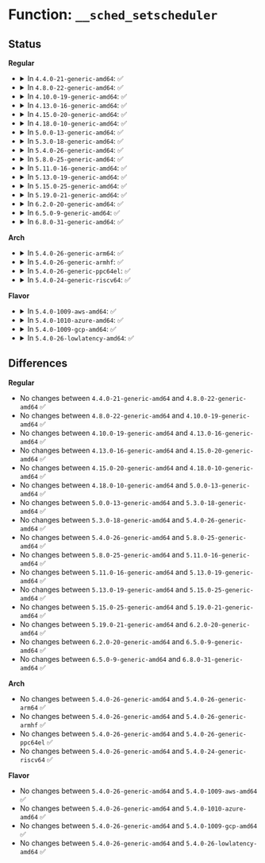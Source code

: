 # Function: <code>__sched_setscheduler</code>

## Status
<b>Regular</b>
<ul>
<li>
<details>
<summary>In <code>4.4.0-21-generic-amd64</code>: ✅</summary>

```c
int __sched_setscheduler(struct task_struct * p, const struct sched_attr * attr, bool user, bool pi)
```

```json
{
  "name": "__sched_setscheduler",
  "collision_type": "Unique Static",
  "inline_type": "No",
  "funcs": [
    {
      "addr": 18446744071579538992,
      "name": "__sched_setscheduler",
      "external": false,
      "loc": "kernel/sched/core.c:3784",
      "file": "kernel/sched/core.c",
      "inline": "seen, unknown",
      "caller_inline": [],
      "caller_func": [
        "kernel/sched/core.c:_sched_setscheduler",
        "kernel/sched/core.c:SyS_sched_setattr",
        "kernel/sched/core.c:normalize_rt_tasks"
      ]
    }
  ],
  "symbols": [
    {
      "addr": 18446744071579538992,
      "name": "__sched_setscheduler",
      "section": ".text",
      "bind": "STB_LOCAL",
      "size": 2545
    }
  ]
}
```
</details>
</li>
<li>
<details>
<summary>In <code>4.8.0-22-generic-amd64</code>: ✅</summary>

```c
int __sched_setscheduler(struct task_struct * p, const struct sched_attr * attr, bool user, bool pi)
```

```json
{
  "name": "__sched_setscheduler",
  "collision_type": "Unique Static",
  "inline_type": "No",
  "funcs": [
    {
      "addr": 18446744071579550064,
      "name": "__sched_setscheduler",
      "external": false,
      "loc": "kernel/sched/core.c:4037",
      "file": "kernel/sched/core.c",
      "inline": "seen, unknown",
      "caller_inline": [],
      "caller_func": [
        "kernel/sched/core.c:normalize_rt_tasks",
        "kernel/sched/core.c:SyS_sched_setattr",
        "kernel/sched/core.c:_sched_setscheduler"
      ]
    }
  ],
  "symbols": [
    {
      "addr": 18446744071579550064,
      "name": "__sched_setscheduler",
      "section": ".text",
      "bind": "STB_LOCAL",
      "size": 2876
    }
  ]
}
```
</details>
</li>
<li>
<details>
<summary>In <code>4.10.0-19-generic-amd64</code>: ✅</summary>

```c
int __sched_setscheduler(struct task_struct * p, const struct sched_attr * attr, bool user, bool pi)
```

```json
{
  "name": "__sched_setscheduler",
  "collision_type": "Unique Static",
  "inline_type": "No",
  "funcs": [
    {
      "addr": 18446744071579574864,
      "name": "__sched_setscheduler",
      "external": false,
      "loc": "kernel/sched/core.c:4074",
      "file": "kernel/sched/core.c",
      "inline": "seen, unknown",
      "caller_inline": [],
      "caller_func": [
        "kernel/sched/core.c:normalize_rt_tasks",
        "kernel/sched/core.c:SyS_sched_setattr",
        "kernel/sched/core.c:_sched_setscheduler"
      ]
    }
  ],
  "symbols": [
    {
      "addr": 18446744071579574864,
      "name": "__sched_setscheduler",
      "section": ".text",
      "bind": "STB_LOCAL",
      "size": 2790
    }
  ]
}
```
</details>
</li>
<li>
<details>
<summary>In <code>4.13.0-16-generic-amd64</code>: ✅</summary>

```c
int __sched_setscheduler(struct task_struct * p, const struct sched_attr * attr, bool user, bool pi)
```

```json
{
  "name": "__sched_setscheduler",
  "collision_type": "Unique Static",
  "inline_type": "No",
  "funcs": [
    {
      "addr": 18446744071579558752,
      "name": "__sched_setscheduler",
      "external": false,
      "loc": "kernel/sched/core.c:3972",
      "file": "kernel/sched/core.c",
      "inline": "seen, unknown",
      "caller_inline": [],
      "caller_func": [
        "kernel/sched/core.c:normalize_rt_tasks",
        "kernel/sched/core.c:SyS_sched_setattr",
        "kernel/sched/core.c:_sched_setscheduler"
      ]
    }
  ],
  "symbols": [
    {
      "addr": 18446744071579558752,
      "name": "__sched_setscheduler",
      "section": ".text",
      "bind": "STB_LOCAL",
      "size": 2291
    }
  ]
}
```
</details>
</li>
<li>
<details>
<summary>In <code>4.15.0-20-generic-amd64</code>: ✅</summary>

```c
int __sched_setscheduler(struct task_struct * p, const struct sched_attr * attr, bool user, bool pi)
```

```json
{
  "name": "__sched_setscheduler",
  "collision_type": "Unique Static",
  "inline_type": "No",
  "funcs": [
    {
      "addr": 18446744071579588128,
      "name": "__sched_setscheduler",
      "external": false,
      "loc": "kernel/sched/core.c:4016",
      "file": "kernel/sched/core.c",
      "inline": "seen, unknown",
      "caller_inline": [],
      "caller_func": [
        "kernel/sched/core.c:normalize_rt_tasks",
        "kernel/sched/core.c:SyS_sched_setattr",
        "kernel/sched/core.c:_sched_setscheduler"
      ]
    }
  ],
  "symbols": [
    {
      "addr": 18446744071579588128,
      "name": "__sched_setscheduler",
      "section": ".text",
      "bind": "STB_LOCAL",
      "size": 2166
    }
  ]
}
```
</details>
</li>
<li>
<details>
<summary>In <code>4.18.0-10-generic-amd64</code>: ✅</summary>

```c
int __sched_setscheduler(struct task_struct * p, const struct sched_attr * attr, bool user, bool pi)
```

```json
{
  "name": "__sched_setscheduler",
  "collision_type": "Unique Static",
  "inline_type": "No",
  "funcs": [
    {
      "addr": 18446744071579620048,
      "name": "__sched_setscheduler",
      "external": false,
      "loc": "kernel/sched/core.c:4143",
      "file": "kernel/sched/core.c",
      "inline": "seen, unknown",
      "caller_inline": [],
      "caller_func": [
        "kernel/sched/core.c:normalize_rt_tasks",
        "kernel/sched/core.c:__ia32_sys_sched_setattr",
        "kernel/sched/core.c:__x64_sys_sched_setattr",
        "kernel/sched/core.c:sched_setattr_nocheck",
        "kernel/sched/core.c:_sched_setscheduler"
      ]
    }
  ],
  "symbols": [
    {
      "addr": 18446744071579620048,
      "name": "__sched_setscheduler",
      "section": ".text",
      "bind": "STB_LOCAL",
      "size": 2082
    }
  ]
}
```
</details>
</li>
<li>
<details>
<summary>In <code>5.0.0-13-generic-amd64</code>: ✅</summary>

```c
int __sched_setscheduler(struct task_struct * p, const struct sched_attr * attr, bool user, bool pi)
```

```json
{
  "name": "__sched_setscheduler",
  "collision_type": "Unique Static",
  "inline_type": "No",
  "funcs": [
    {
      "addr": 18446744071579657360,
      "name": "__sched_setscheduler",
      "external": false,
      "loc": "kernel/sched/core.c:4128",
      "file": "kernel/sched/core.c",
      "inline": "seen, unknown",
      "caller_inline": [],
      "caller_func": [
        "kernel/sched/core.c:normalize_rt_tasks",
        "kernel/sched/core.c:__ia32_sys_sched_setattr",
        "kernel/sched/core.c:__x64_sys_sched_setattr",
        "kernel/sched/core.c:sched_setattr_nocheck",
        "kernel/sched/core.c:_sched_setscheduler"
      ]
    }
  ],
  "symbols": [
    {
      "addr": 18446744071579657360,
      "name": "__sched_setscheduler",
      "section": ".text",
      "bind": "STB_LOCAL",
      "size": 2066
    }
  ]
}
```
</details>
</li>
<li>
<details>
<summary>In <code>5.3.0-18-generic-amd64</code>: ✅</summary>

```c
int __sched_setscheduler(struct task_struct * p, const struct sched_attr * attr, bool user, bool pi)
```

```json
{
  "name": "__sched_setscheduler",
  "collision_type": "Unique Static",
  "inline_type": "No",
  "funcs": [
    {
      "addr": 18446744071579682224,
      "name": "__sched_setscheduler",
      "external": false,
      "loc": "kernel/sched/core.c:4554",
      "file": "kernel/sched/core.c",
      "inline": "seen, unknown",
      "caller_inline": [],
      "caller_func": [
        "kernel/sched/core.c:normalize_rt_tasks",
        "kernel/sched/core.c:__ia32_sys_sched_setattr",
        "kernel/sched/core.c:__x64_sys_sched_setattr",
        "kernel/sched/core.c:sched_setattr_nocheck",
        "kernel/sched/core.c:_sched_setscheduler"
      ]
    }
  ],
  "symbols": [
    {
      "addr": 18446744071579682224,
      "name": "__sched_setscheduler",
      "section": ".text",
      "bind": "STB_LOCAL",
      "size": 3136
    }
  ]
}
```
</details>
</li>
<li>
<details>
<summary>In <code>5.4.0-26-generic-amd64</code>: ✅</summary>

```c
int __sched_setscheduler(struct task_struct * p, const struct sched_attr * attr, bool user, bool pi)
```

```json
{
  "name": "__sched_setscheduler",
  "collision_type": "Unique Static",
  "inline_type": "No",
  "funcs": [
    {
      "addr": 18446744071579721952,
      "name": "__sched_setscheduler",
      "external": false,
      "loc": "kernel/sched/core.c:4756",
      "file": "kernel/sched/core.c",
      "inline": "seen, unknown",
      "caller_inline": [],
      "caller_func": [
        "kernel/sched/core.c:normalize_rt_tasks",
        "kernel/sched/core.c:__ia32_sys_sched_setattr",
        "kernel/sched/core.c:__x64_sys_sched_setattr",
        "kernel/sched/core.c:sched_setattr_nocheck",
        "kernel/sched/core.c:_sched_setscheduler"
      ]
    }
  ],
  "symbols": [
    {
      "addr": 18446744071579721952,
      "name": "__sched_setscheduler",
      "section": ".text",
      "bind": "STB_LOCAL",
      "size": 2807
    }
  ]
}
```
</details>
</li>
<li>
<details>
<summary>In <code>5.8.0-25-generic-amd64</code>: ✅</summary>

```c
int __sched_setscheduler(struct task_struct * p, const struct sched_attr * attr, bool user, bool pi)
```

```json
{
  "name": "__sched_setscheduler",
  "collision_type": "Unique Static",
  "inline_type": "No",
  "funcs": [
    {
      "addr": 18446744071579764656,
      "name": "__sched_setscheduler",
      "external": false,
      "loc": "kernel/sched/core.c:4989",
      "file": "kernel/sched/core.c",
      "inline": "seen, unknown",
      "caller_inline": [],
      "caller_func": [
        "kernel/sched/core.c:normalize_rt_tasks",
        "kernel/sched/core.c:__ia32_sys_sched_setattr",
        "kernel/sched/core.c:__x64_sys_sched_setattr",
        "kernel/sched/core.c:sched_setattr_nocheck",
        "kernel/sched/core.c:sched_set_stop_task"
      ]
    }
  ],
  "symbols": [
    {
      "addr": 18446744071579764656,
      "name": "__sched_setscheduler",
      "section": ".text",
      "bind": "STB_LOCAL",
      "size": 2963
    }
  ]
}
```
</details>
</li>
<li>
<details>
<summary>In <code>5.11.0-16-generic-amd64</code>: ✅</summary>

```c
int __sched_setscheduler(struct task_struct * p, const struct sched_attr * attr, bool user, bool pi)
```

```json
{
  "name": "__sched_setscheduler",
  "collision_type": "Unique Static",
  "inline_type": "No",
  "funcs": [
    {
      "addr": 18446744071579753568,
      "name": "__sched_setscheduler",
      "external": false,
      "loc": "kernel/sched/core.c:5762",
      "file": "kernel/sched/core.c",
      "inline": "seen, unknown",
      "caller_inline": [],
      "caller_func": [
        "kernel/sched/core.c:normalize_rt_tasks",
        "kernel/sched/core.c:__ia32_sys_sched_setattr",
        "kernel/sched/core.c:__x64_sys_sched_setattr",
        "kernel/sched/core.c:sched_set_stop_task"
      ]
    }
  ],
  "symbols": [
    {
      "addr": 18446744071579753568,
      "name": "__sched_setscheduler",
      "section": ".text",
      "bind": "STB_LOCAL",
      "size": 2584
    }
  ]
}
```
</details>
</li>
<li>
<details>
<summary>In <code>5.13.0-19-generic-amd64</code>: ✅</summary>

```c
int __sched_setscheduler(struct task_struct * p, const struct sched_attr * attr, bool user, bool pi)
```

```json
{
  "name": "__sched_setscheduler",
  "collision_type": "Unique Static",
  "inline_type": "No",
  "funcs": [
    {
      "addr": 18446744071579760336,
      "name": "__sched_setscheduler",
      "external": false,
      "loc": "kernel/sched/core.c:6062",
      "file": "kernel/sched/core.c",
      "inline": "seen, unknown",
      "caller_inline": [],
      "caller_func": [
        "kernel/sched/core.c:normalize_rt_tasks",
        "kernel/sched/core.c:__ia32_sys_sched_setattr",
        "kernel/sched/core.c:__x64_sys_sched_setattr",
        "kernel/sched/core.c:sched_set_stop_task"
      ]
    }
  ],
  "symbols": [
    {
      "addr": 18446744071579760336,
      "name": "__sched_setscheduler",
      "section": ".text",
      "bind": "STB_LOCAL",
      "size": 2973
    }
  ]
}
```
</details>
</li>
<li>
<details>
<summary>In <code>5.15.0-25-generic-amd64</code>: ✅</summary>

```c
int __sched_setscheduler(struct task_struct * p, const struct sched_attr * attr, bool user, bool pi)
```

```json
{
  "name": "__sched_setscheduler",
  "collision_type": "Unique Static",
  "inline_type": "No",
  "funcs": [
    {
      "addr": 18446744071579846624,
      "name": "__sched_setscheduler",
      "external": false,
      "loc": "kernel/sched/core.c:7225",
      "file": "kernel/sched/core.c",
      "inline": "seen, unknown",
      "caller_inline": [],
      "caller_func": [
        "kernel/sched/core.c:normalize_rt_tasks",
        "kernel/sched/core.c:__do_sys_sched_setattr",
        "kernel/sched/core.c:sched_set_normal",
        "kernel/sched/core.c:sched_set_fifo_low",
        "kernel/sched/core.c:sched_set_fifo",
        "kernel/sched/core.c:sched_set_stop_task"
      ]
    }
  ],
  "symbols": [
    {
      "addr": 18446744071579846624,
      "name": "__sched_setscheduler",
      "section": ".text",
      "bind": "STB_LOCAL",
      "size": 3158
    }
  ]
}
```
</details>
</li>
<li>
<details>
<summary>In <code>5.19.0-21-generic-amd64</code>: ✅</summary>

```c
int __sched_setscheduler(struct task_struct * p, const struct sched_attr * attr, bool user, bool pi)
```

```json
{
  "name": "__sched_setscheduler",
  "collision_type": "Unique Static",
  "inline_type": "No",
  "funcs": [
    {
      "addr": 18446744071579963744,
      "name": "__sched_setscheduler",
      "external": false,
      "loc": "kernel/sched/core.c:7380",
      "file": "kernel/sched/core.c",
      "inline": "seen, unknown",
      "caller_inline": [],
      "caller_func": [
        "kernel/sched/core.c:normalize_rt_tasks",
        "kernel/sched/core.c:__do_sys_sched_setattr",
        "kernel/sched/core.c:sched_set_normal",
        "kernel/sched/core.c:sched_set_fifo_low",
        "kernel/sched/core.c:sched_set_fifo",
        "kernel/sched/core.c:sched_set_stop_task"
      ]
    }
  ],
  "symbols": [
    {
      "addr": 18446744071579963744,
      "name": "__sched_setscheduler",
      "section": ".text",
      "bind": "STB_LOCAL",
      "size": 3344
    }
  ]
}
```
</details>
</li>
<li>
<details>
<summary>In <code>6.2.0-20-generic-amd64</code>: ✅</summary>

```c
int __sched_setscheduler(struct task_struct * p, const struct sched_attr * attr, bool user, bool pi)
```

```json
{
  "name": "__sched_setscheduler",
  "collision_type": "Unique Static",
  "inline_type": "No",
  "funcs": [
    {
      "addr": 18446744071580123424,
      "name": "__sched_setscheduler",
      "external": false,
      "loc": "kernel/sched/core.c:7522",
      "file": "kernel/sched/core.c",
      "inline": "seen, unknown",
      "caller_inline": [],
      "caller_func": [
        "kernel/sched/core.c:normalize_rt_tasks",
        "kernel/sched/core.c:__do_sys_sched_setattr",
        "kernel/sched/core.c:sched_set_normal",
        "kernel/sched/core.c:sched_set_fifo_low",
        "kernel/sched/core.c:sched_set_fifo",
        "kernel/sched/core.c:sched_set_stop_task"
      ]
    }
  ],
  "symbols": [
    {
      "addr": 18446744071580123424,
      "name": "__sched_setscheduler",
      "section": ".text",
      "bind": "STB_LOCAL",
      "size": 3344
    }
  ]
}
```
</details>
</li>
<li>
<details>
<summary>In <code>6.5.0-9-generic-amd64</code>: ✅</summary>

```c
int __sched_setscheduler(struct task_struct * p, const struct sched_attr * attr, bool user, bool pi)
```

```json
{
  "name": "__sched_setscheduler",
  "collision_type": "Unique Static",
  "inline_type": "No",
  "funcs": [
    {
      "addr": 18446744071580185248,
      "name": "__sched_setscheduler",
      "external": false,
      "loc": "kernel/sched/core.c:7623",
      "file": "kernel/sched/core.c",
      "inline": "seen, unknown",
      "caller_inline": [],
      "caller_func": [
        "kernel/sched/core.c:normalize_rt_tasks",
        "kernel/sched/core.c:__do_sys_sched_setattr",
        "kernel/sched/core.c:sched_set_normal",
        "kernel/sched/core.c:sched_set_fifo_low",
        "kernel/sched/core.c:sched_set_fifo",
        "kernel/sched/core.c:sched_set_stop_task"
      ]
    }
  ],
  "symbols": [
    {
      "addr": 18446744071580185248,
      "name": "__sched_setscheduler",
      "section": ".text",
      "bind": "STB_LOCAL",
      "size": 3580
    }
  ]
}
```
</details>
</li>
<li>
<details>
<summary>In <code>6.8.0-31-generic-amd64</code>: ✅</summary>

```c
int __sched_setscheduler(struct task_struct * p, const struct sched_attr * attr, bool user, bool pi)
```

```json
{
  "name": "__sched_setscheduler",
  "collision_type": "Unique Static",
  "inline_type": "No",
  "funcs": [
    {
      "addr": 18446744071580232400,
      "name": "__sched_setscheduler",
      "external": false,
      "loc": "kernel/sched/core.c:7684",
      "file": "kernel/sched/core.c",
      "inline": "seen, unknown",
      "caller_inline": [],
      "caller_func": [
        "kernel/sched/core.c:normalize_rt_tasks",
        "kernel/sched/core.c:__ia32_sys_sched_setattr",
        "kernel/sched/core.c:__x64_sys_sched_setattr",
        "kernel/sched/core.c:sched_set_normal",
        "kernel/sched/core.c:sched_set_fifo_low",
        "kernel/sched/core.c:sched_set_fifo",
        "kernel/sched/core.c:sched_set_stop_task"
      ]
    }
  ],
  "symbols": [
    {
      "addr": 18446744071580232400,
      "name": "__sched_setscheduler",
      "section": ".text",
      "bind": "STB_LOCAL",
      "size": 3580
    }
  ]
}
```
</details>
</li>
</ul>
<b>Arch</b>
<ul>
<li>
<details>
<summary>In <code>5.4.0-26-generic-arm64</code>: ✅</summary>

```c
int __sched_setscheduler(struct task_struct * p, const struct sched_attr * attr, bool user, bool pi)
```

```json
{
  "name": "__sched_setscheduler",
  "collision_type": "Unique Static",
  "inline_type": "No",
  "funcs": [
    {
      "addr": 18446603336490904264,
      "name": "__sched_setscheduler",
      "external": false,
      "loc": "kernel/sched/core.c:4756",
      "file": "kernel/sched/core.c",
      "inline": "seen, unknown",
      "caller_inline": [],
      "caller_func": [
        "kernel/sched/core.c:normalize_rt_tasks",
        "kernel/sched/core.c:__arm64_sys_sched_setattr",
        "kernel/sched/core.c:sched_setattr_nocheck"
      ]
    }
  ],
  "symbols": [
    {
      "addr": 18446603336490904264,
      "name": "__sched_setscheduler",
      "section": ".text",
      "bind": "STB_LOCAL",
      "size": 2296
    }
  ]
}
```
</details>
</li>
<li>
<details>
<summary>In <code>5.4.0-26-generic-armhf</code>: ✅</summary>

```c
int __sched_setscheduler(struct task_struct * p, const struct sched_attr * attr, bool user, bool pi)
```

```json
{
  "name": "__sched_setscheduler",
  "collision_type": "Unique Static",
  "inline_type": "No",
  "funcs": [
    {
      "addr": 3224917048,
      "name": "__sched_setscheduler",
      "external": false,
      "loc": "kernel/sched/core.c:4756",
      "file": "kernel/sched/core.c",
      "inline": "seen, unknown",
      "caller_inline": [],
      "caller_func": [
        "kernel/sched/core.c:normalize_rt_tasks",
        "kernel/sched/core.c:__se_sys_sched_setattr",
        "kernel/sched/core.c:sched_setattr_nocheck",
        "kernel/sched/core.c:_sched_setscheduler"
      ]
    }
  ],
  "symbols": [
    {
      "addr": 3224917048,
      "name": "__sched_setscheduler",
      "section": ".text",
      "bind": "STB_LOCAL",
      "size": 3804
    }
  ]
}
```
</details>
</li>
<li>
<details>
<summary>In <code>5.4.0-26-generic-ppc64el</code>: ✅</summary>

```c
int __sched_setscheduler(struct task_struct * p, const struct sched_attr * attr, bool user, bool pi)
```

```json
{
  "name": "__sched_setscheduler",
  "collision_type": "Unique Static",
  "inline_type": "No",
  "funcs": [
    {
      "addr": 13835058055283743008,
      "name": "__sched_setscheduler",
      "external": false,
      "loc": "kernel/sched/core.c:4756",
      "file": "kernel/sched/core.c",
      "inline": "seen, unknown",
      "caller_inline": [],
      "caller_func": [
        "kernel/sched/core.c:normalize_rt_tasks",
        "kernel/sched/core.c:__se_sys_sched_setattr",
        "kernel/sched/core.c:sched_setattr_nocheck"
      ]
    }
  ],
  "symbols": [
    {
      "addr": 13835058055283743008,
      "name": "__sched_setscheduler",
      "section": ".text",
      "bind": "STB_LOCAL",
      "size": 4252
    }
  ]
}
```
</details>
</li>
<li>
<details>
<summary>In <code>5.4.0-24-generic-riscv64</code>: ✅</summary>

```c
int __sched_setscheduler(struct task_struct * p, const struct sched_attr * attr, bool user, bool pi)
```

```json
{
  "name": "__sched_setscheduler",
  "collision_type": "Unique Static",
  "inline_type": "No",
  "funcs": [
    {
      "addr": 18446743936271545388,
      "name": "__sched_setscheduler",
      "external": false,
      "loc": "kernel/sched/core.c:4756",
      "file": "kernel/sched/core.c",
      "inline": "seen, unknown",
      "caller_inline": [],
      "caller_func": [
        "kernel/sched/core.c:normalize_rt_tasks",
        "kernel/sched/core.c:__se_sys_sched_setattr",
        "kernel/sched/core.c:sched_setattr_nocheck"
      ]
    }
  ],
  "symbols": [
    {
      "addr": 18446743936271545388,
      "name": "__sched_setscheduler",
      "section": ".text",
      "bind": "STB_LOCAL",
      "size": 1838
    }
  ]
}
```
</details>
</li>
</ul>
<b>Flavor</b>
<ul>
<li>
<details>
<summary>In <code>5.4.0-1009-aws-amd64</code>: ✅</summary>

```c
int __sched_setscheduler(struct task_struct * p, const struct sched_attr * attr, bool user, bool pi)
```

```json
{
  "name": "__sched_setscheduler",
  "collision_type": "Unique Static",
  "inline_type": "No",
  "funcs": [
    {
      "addr": 18446744071579698400,
      "name": "__sched_setscheduler",
      "external": false,
      "loc": "kernel/sched/core.c:4756",
      "file": "kernel/sched/core.c",
      "inline": "seen, unknown",
      "caller_inline": [],
      "caller_func": [
        "kernel/sched/core.c:normalize_rt_tasks",
        "kernel/sched/core.c:__ia32_sys_sched_setattr",
        "kernel/sched/core.c:__x64_sys_sched_setattr",
        "kernel/sched/core.c:sched_setattr_nocheck",
        "kernel/sched/core.c:_sched_setscheduler"
      ]
    }
  ],
  "symbols": [
    {
      "addr": 18446744071579698400,
      "name": "__sched_setscheduler",
      "section": ".text",
      "bind": "STB_LOCAL",
      "size": 3278
    }
  ]
}
```
</details>
</li>
<li>
<details>
<summary>In <code>5.4.0-1010-azure-amd64</code>: ✅</summary>

```c
int __sched_setscheduler(struct task_struct * p, const struct sched_attr * attr, bool user, bool pi)
```

```json
{
  "name": "__sched_setscheduler",
  "collision_type": "Unique Static",
  "inline_type": "No",
  "funcs": [
    {
      "addr": 18446744071579624976,
      "name": "__sched_setscheduler",
      "external": false,
      "loc": "kernel/sched/core.c:4756",
      "file": "kernel/sched/core.c",
      "inline": "seen, unknown",
      "caller_inline": [],
      "caller_func": [
        "kernel/sched/core.c:normalize_rt_tasks",
        "kernel/sched/core.c:__ia32_sys_sched_setattr",
        "kernel/sched/core.c:__x64_sys_sched_setattr",
        "kernel/sched/core.c:sched_setattr_nocheck",
        "kernel/sched/core.c:_sched_setscheduler"
      ]
    }
  ],
  "symbols": [
    {
      "addr": 18446744071579624976,
      "name": "__sched_setscheduler",
      "section": ".text",
      "bind": "STB_LOCAL",
      "size": 3856
    }
  ]
}
```
</details>
</li>
<li>
<details>
<summary>In <code>5.4.0-1009-gcp-amd64</code>: ✅</summary>

```c
int __sched_setscheduler(struct task_struct * p, const struct sched_attr * attr, bool user, bool pi)
```

```json
{
  "name": "__sched_setscheduler",
  "collision_type": "Unique Static",
  "inline_type": "No",
  "funcs": [
    {
      "addr": 18446744071579691232,
      "name": "__sched_setscheduler",
      "external": false,
      "loc": "kernel/sched/core.c:4756",
      "file": "kernel/sched/core.c",
      "inline": "seen, unknown",
      "caller_inline": [],
      "caller_func": [
        "kernel/sched/core.c:normalize_rt_tasks",
        "kernel/sched/core.c:__ia32_sys_sched_setattr",
        "kernel/sched/core.c:__x64_sys_sched_setattr",
        "kernel/sched/core.c:sched_setattr_nocheck",
        "kernel/sched/core.c:_sched_setscheduler"
      ]
    }
  ],
  "symbols": [
    {
      "addr": 18446744071579691232,
      "name": "__sched_setscheduler",
      "section": ".text",
      "bind": "STB_LOCAL",
      "size": 2445
    }
  ]
}
```
</details>
</li>
<li>
<details>
<summary>In <code>5.4.0-26-lowlatency-amd64</code>: ✅</summary>

```c
int __sched_setscheduler(struct task_struct * p, const struct sched_attr * attr, bool user, bool pi)
```

```json
{
  "name": "__sched_setscheduler",
  "collision_type": "Unique Static",
  "inline_type": "No",
  "funcs": [
    {
      "addr": 18446744071579728320,
      "name": "__sched_setscheduler",
      "external": false,
      "loc": "kernel/sched/core.c:4756",
      "file": "kernel/sched/core.c",
      "inline": "seen, unknown",
      "caller_inline": [],
      "caller_func": [
        "kernel/sched/core.c:normalize_rt_tasks",
        "kernel/sched/core.c:__ia32_sys_sched_setattr",
        "kernel/sched/core.c:__x64_sys_sched_setattr",
        "kernel/sched/core.c:sched_setattr_nocheck",
        "kernel/sched/core.c:_sched_setscheduler"
      ]
    }
  ],
  "symbols": [
    {
      "addr": 18446744071579728320,
      "name": "__sched_setscheduler",
      "section": ".text",
      "bind": "STB_LOCAL",
      "size": 3785
    }
  ]
}
```
</details>
</li>
</ul>

## Differences
<b>Regular</b>
<ul>
<li>
No changes between <code>4.4.0-21-generic-amd64</code> and <code>4.8.0-22-generic-amd64</code> ✅
</li>
<li>
No changes between <code>4.8.0-22-generic-amd64</code> and <code>4.10.0-19-generic-amd64</code> ✅
</li>
<li>
No changes between <code>4.10.0-19-generic-amd64</code> and <code>4.13.0-16-generic-amd64</code> ✅
</li>
<li>
No changes between <code>4.13.0-16-generic-amd64</code> and <code>4.15.0-20-generic-amd64</code> ✅
</li>
<li>
No changes between <code>4.15.0-20-generic-amd64</code> and <code>4.18.0-10-generic-amd64</code> ✅
</li>
<li>
No changes between <code>4.18.0-10-generic-amd64</code> and <code>5.0.0-13-generic-amd64</code> ✅
</li>
<li>
No changes between <code>5.0.0-13-generic-amd64</code> and <code>5.3.0-18-generic-amd64</code> ✅
</li>
<li>
No changes between <code>5.3.0-18-generic-amd64</code> and <code>5.4.0-26-generic-amd64</code> ✅
</li>
<li>
No changes between <code>5.4.0-26-generic-amd64</code> and <code>5.8.0-25-generic-amd64</code> ✅
</li>
<li>
No changes between <code>5.8.0-25-generic-amd64</code> and <code>5.11.0-16-generic-amd64</code> ✅
</li>
<li>
No changes between <code>5.11.0-16-generic-amd64</code> and <code>5.13.0-19-generic-amd64</code> ✅
</li>
<li>
No changes between <code>5.13.0-19-generic-amd64</code> and <code>5.15.0-25-generic-amd64</code> ✅
</li>
<li>
No changes between <code>5.15.0-25-generic-amd64</code> and <code>5.19.0-21-generic-amd64</code> ✅
</li>
<li>
No changes between <code>5.19.0-21-generic-amd64</code> and <code>6.2.0-20-generic-amd64</code> ✅
</li>
<li>
No changes between <code>6.2.0-20-generic-amd64</code> and <code>6.5.0-9-generic-amd64</code> ✅
</li>
<li>
No changes between <code>6.5.0-9-generic-amd64</code> and <code>6.8.0-31-generic-amd64</code> ✅
</li>
</ul>
<b>Arch</b>
<ul>
<li>
No changes between <code>5.4.0-26-generic-amd64</code> and <code>5.4.0-26-generic-arm64</code> ✅
</li>
<li>
No changes between <code>5.4.0-26-generic-amd64</code> and <code>5.4.0-26-generic-armhf</code> ✅
</li>
<li>
No changes between <code>5.4.0-26-generic-amd64</code> and <code>5.4.0-26-generic-ppc64el</code> ✅
</li>
<li>
No changes between <code>5.4.0-26-generic-amd64</code> and <code>5.4.0-24-generic-riscv64</code> ✅
</li>
</ul>
<b>Flavor</b>
<ul>
<li>
No changes between <code>5.4.0-26-generic-amd64</code> and <code>5.4.0-1009-aws-amd64</code> ✅
</li>
<li>
No changes between <code>5.4.0-26-generic-amd64</code> and <code>5.4.0-1010-azure-amd64</code> ✅
</li>
<li>
No changes between <code>5.4.0-26-generic-amd64</code> and <code>5.4.0-1009-gcp-amd64</code> ✅
</li>
<li>
No changes between <code>5.4.0-26-generic-amd64</code> and <code>5.4.0-26-lowlatency-amd64</code> ✅
</li>
</ul>
